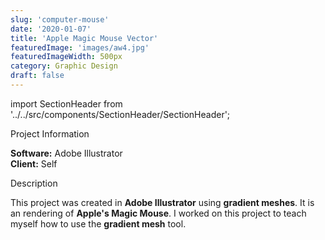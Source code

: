 ```yaml
---
slug: 'computer-mouse'
date: '2020-01-07'
title: 'Apple Magic Mouse Vector'
featuredImage: 'images/aw4.jpg'
featuredImageWidth: 500px
category: Graphic Design
draft: false
---
```

import SectionHeader from '../../src/components/SectionHeader/SectionHeader';

<SectionHeader>Project Information</SectionHeader>

**Software:** Adobe Illustrator  
**Client:** Self

<SectionHeader>Description</SectionHeader>

This project was created in **Adobe Illustrator** using **gradient meshes**. It is an rendering of **Apple's Magic Mouse**.
I worked on this project to teach myself how to use the **gradient mesh** tool.